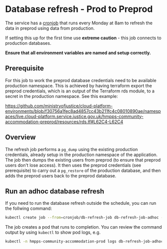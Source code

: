 # Database refresh - Prod to Preprod

The service has a [cronjob](https://github.com/ministryofjustice/hmpps-approved-premises-api/blob/main/helm_deploy/hmpps-approved-premises-api/templates/cronjob-prod-to-preprod-refresh.yaml) that runs every Monday at 8am
to refresh the data in preprod using data from production.

If setting this up for the first time use **extreme caution** - this job connects to production databases.

**__Ensure that all environment variables are named and setup correctly.__**

## Prerequisite

For this job to work the preprod database credentials need to be available production namespace. 
This is achieved by having terraform export the preprod credentials, which is an output of the 
Terraform rds module, to a secret in the production namespace. See this example:

https://github.com/ministryofjustice/cloud-platform-environments/blob/f30756a1fec8ad4857cc43b211fc4c08010890ae/namespaces/live.cloud-platform.service.justice.gov.uk/hmpps-community-accommodation-preprod/resources/rds.tf#L62C4-L62C4

## Overview

The refresh job performs a `pg_dump` using the existing production credentials, already setup in 
the production namespace of the application. The job then dumps the existing users from preprod
(to ensure that preprod users don't lose access). It then uses the preprod credentials 
(see prerequisite) to carry out a `pg_restore` of the production database, and then adds the
preprod users back to the preprod database.

## Run an adhoc database refresh

If you need to run the database refresh outside the schedule, you can run the follwing
command:

```sh
kubectl create job --from=cronjob/db-refresh-job db-refresh-job-adhoc --namespace hmpps-community-accommodation-prod
```

The job creates a pod that runs to completion. You can review the command output by 
using `kubectl` to show pod logs, e.g.

```sh
kubectl -n hmpps-community-accommodation-prod logs db-refresh-job-adhoc-{id} -f
```